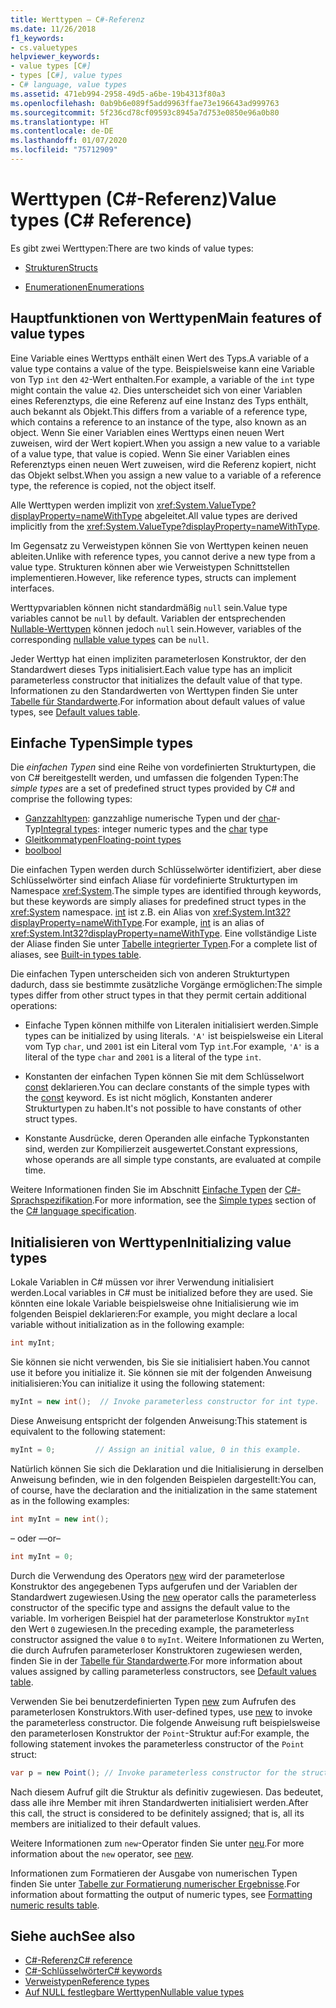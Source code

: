 ```yaml
---
title: Werttypen – C#-Referenz
ms.date: 11/26/2018
f1_keywords:
- cs.valuetypes
helpviewer_keywords:
- value types [C#]
- types [C#], value types
- C# language, value types
ms.assetid: 471eb994-2958-49d5-a6be-19b4313f80a3
ms.openlocfilehash: 0ab9b6e089f5add9963ffae73e196643ad999763
ms.sourcegitcommit: 5f236cd78cf09593c8945a7d753e0850e96a0b80
ms.translationtype: HT
ms.contentlocale: de-DE
ms.lasthandoff: 01/07/2020
ms.locfileid: "75712909"
---
```

# <a name="value-types-c-reference"></a><span data-ttu-id="88aaf-102">Werttypen (C#-Referenz)</span><span class="sxs-lookup"><span data-stu-id="88aaf-102">Value types (C# Reference)</span></span>

<span data-ttu-id="88aaf-103">Es gibt zwei Werttypen:</span><span class="sxs-lookup"><span data-stu-id="88aaf-103">There are two kinds of value types:</span></span>

- [<span data-ttu-id="88aaf-104">Strukturen</span><span class="sxs-lookup"><span data-stu-id="88aaf-104">Structs</span></span>](struct.md)

- [<span data-ttu-id="88aaf-105">Enumerationen</span><span class="sxs-lookup"><span data-stu-id="88aaf-105">Enumerations</span></span>](../builtin-types/enum.md)

## <a name="main-features-of-value-types"></a><span data-ttu-id="88aaf-106">Hauptfunktionen von Werttypen</span><span class="sxs-lookup"><span data-stu-id="88aaf-106">Main features of value types</span></span>

<span data-ttu-id="88aaf-107">Eine Variable eines Werttyps enthält einen Wert des Typs.</span><span class="sxs-lookup"><span data-stu-id="88aaf-107">A variable of a value type contains a value of the type.</span></span> <span data-ttu-id="88aaf-108">Beispielsweise kann eine Variable von Typ `int` den `42`-Wert enthalten.</span><span class="sxs-lookup"><span data-stu-id="88aaf-108">For example, a variable of the `int` type might contain the value `42`.</span></span> <span data-ttu-id="88aaf-109">Dies unterscheidet sich von einer Variablen eines Referenztyps, die eine Referenz auf eine Instanz des Typs enthält, auch bekannt als Objekt.</span><span class="sxs-lookup"><span data-stu-id="88aaf-109">This differs from a variable of a reference type, which contains a reference to an instance of the type, also known as an object.</span></span> <span data-ttu-id="88aaf-110">Wenn Sie einer Variablen eines Werttyps einen neuen Wert zuweisen, wird der Wert kopiert.</span><span class="sxs-lookup"><span data-stu-id="88aaf-110">When you assign a new value to a variable of a value type, that value is copied.</span></span> <span data-ttu-id="88aaf-111">Wenn Sie einer Variablen eines Referenztyps einen neuen Wert zuweisen, wird die Referenz kopiert, nicht das Objekt selbst.</span><span class="sxs-lookup"><span data-stu-id="88aaf-111">When you assign a new value to a variable of a reference type, the reference is copied, not the object itself.</span></span>

<span data-ttu-id="88aaf-112">Alle Werttypen werden implizit von <xref:System.ValueType?displayProperty=nameWithType> abgeleitet.</span><span class="sxs-lookup"><span data-stu-id="88aaf-112">All value types are derived implicitly from the <xref:System.ValueType?displayProperty=nameWithType>.</span></span>

<span data-ttu-id="88aaf-113">Im Gegensatz zu Verweistypen können Sie von Werttypen keinen neuen ableiten.</span><span class="sxs-lookup"><span data-stu-id="88aaf-113">Unlike with reference types, you cannot derive a new type from a value type.</span></span> <span data-ttu-id="88aaf-114">Strukturen können aber wie Verweistypen Schnittstellen implementieren.</span><span class="sxs-lookup"><span data-stu-id="88aaf-114">However, like reference types, structs can implement interfaces.</span></span>

<span data-ttu-id="88aaf-115">Werttypvariablen können nicht standardmäßig `null` sein.</span><span class="sxs-lookup"><span data-stu-id="88aaf-115">Value type variables cannot be `null` by default.</span></span> <span data-ttu-id="88aaf-116">Variablen der entsprechenden [Nullable-Werttypen](../builtin-types/nullable-value-types.md) können jedoch `null` sein.</span><span class="sxs-lookup"><span data-stu-id="88aaf-116">However, variables of the corresponding [nullable value types](../builtin-types/nullable-value-types.md) can be `null`.</span></span>

<span data-ttu-id="88aaf-117">Jeder Werttyp hat einen impliziten parameterlosen Konstruktor, der den Standardwert dieses Typs initialisiert.</span><span class="sxs-lookup"><span data-stu-id="88aaf-117">Each value type has an implicit parameterless constructor that initializes the default value of that type.</span></span> <span data-ttu-id="88aaf-118">Informationen zu den Standardwerten von Werttypen finden Sie unter [Tabelle für Standardwerte](default-values-table.md).</span><span class="sxs-lookup"><span data-stu-id="88aaf-118">For information about default values of value types, see [Default values table](default-values-table.md).</span></span>

## <a name="simple-types"></a><span data-ttu-id="88aaf-119">Einfache Typen</span><span class="sxs-lookup"><span data-stu-id="88aaf-119">Simple types</span></span>

<span data-ttu-id="88aaf-120">Die *einfachen Typen* sind eine Reihe von vordefinierten Strukturtypen, die von C# bereitgestellt werden, und umfassen die folgenden Typen:</span><span class="sxs-lookup"><span data-stu-id="88aaf-120">The *simple types* are a set of predefined struct types provided by C# and comprise the following types:</span></span>

- <span data-ttu-id="88aaf-121">[Ganzzahltypen](../builtin-types/integral-numeric-types.md): ganzzahlige numerische Typen und der [char](../builtin-types/char.md)-Typ</span><span class="sxs-lookup"><span data-stu-id="88aaf-121">[Integral types](../builtin-types/integral-numeric-types.md): integer numeric types and the [char](../builtin-types/char.md) type</span></span>
- [<span data-ttu-id="88aaf-122">Gleitkommatypen</span><span class="sxs-lookup"><span data-stu-id="88aaf-122">Floating-point types</span></span>](../builtin-types/floating-point-numeric-types.md)
- [<span data-ttu-id="88aaf-123">bool</span><span class="sxs-lookup"><span data-stu-id="88aaf-123">bool</span></span>](../builtin-types/bool.md)

<span data-ttu-id="88aaf-124">Die einfachen Typen werden durch Schlüsselwörter identifiziert, aber diese Schlüsselwörter sind einfach Aliase für vordefinierte Strukturtypen im Namespace <xref:System>.</span><span class="sxs-lookup"><span data-stu-id="88aaf-124">The simple types are identified through keywords, but these keywords are simply aliases for predefined struct types in the <xref:System> namespace.</span></span> <span data-ttu-id="88aaf-125">[int](../builtin-types/integral-numeric-types.md) ist z.B. ein Alias von <xref:System.Int32?displayProperty=nameWithType>.</span><span class="sxs-lookup"><span data-stu-id="88aaf-125">For example, [int](../builtin-types/integral-numeric-types.md) is an alias of <xref:System.Int32?displayProperty=nameWithType>.</span></span> <span data-ttu-id="88aaf-126">Eine vollständige Liste der Aliase finden Sie unter [Tabelle integrierter Typen](built-in-types-table.md).</span><span class="sxs-lookup"><span data-stu-id="88aaf-126">For a complete list of aliases, see [Built-in types table](built-in-types-table.md).</span></span>

<span data-ttu-id="88aaf-127">Die einfachen Typen unterscheiden sich von anderen Strukturtypen dadurch, dass sie bestimmte zusätzliche Vorgänge ermöglichen:</span><span class="sxs-lookup"><span data-stu-id="88aaf-127">The simple types differ from other struct types in that they permit certain additional operations:</span></span>

- <span data-ttu-id="88aaf-128">Einfache Typen können mithilfe von Literalen initialisiert werden.</span><span class="sxs-lookup"><span data-stu-id="88aaf-128">Simple types can be initialized by using literals.</span></span> <span data-ttu-id="88aaf-129">`'A'` ist beispielsweise ein Literal vom Typ `char`, und `2001` ist ein Literal vom Typ `int`.</span><span class="sxs-lookup"><span data-stu-id="88aaf-129">For example, `'A'` is a literal of the type `char` and `2001` is a literal of the type `int`.</span></span>

- <span data-ttu-id="88aaf-130">Konstanten der einfachen Typen können Sie mit dem Schlüsselwort [const](const.md) deklarieren.</span><span class="sxs-lookup"><span data-stu-id="88aaf-130">You can declare constants of the simple types with the [const](const.md) keyword.</span></span> <span data-ttu-id="88aaf-131">Es ist nicht möglich, Konstanten anderer Strukturtypen zu haben.</span><span class="sxs-lookup"><span data-stu-id="88aaf-131">It's not possible to have constants of other struct types.</span></span>

- <span data-ttu-id="88aaf-132">Konstante Ausdrücke, deren Operanden alle einfache Typkonstanten sind, werden zur Kompilierzeit ausgewertet.</span><span class="sxs-lookup"><span data-stu-id="88aaf-132">Constant expressions, whose operands are all simple type constants, are evaluated at compile time.</span></span>

<span data-ttu-id="88aaf-133">Weitere Informationen finden Sie im Abschnitt [Einfache Typen](~/_csharplang/spec/types.md#simple-types) der [C#-Sprachspezifikation](/dotnet/csharp/language-reference/language-specification/introduction).</span><span class="sxs-lookup"><span data-stu-id="88aaf-133">For more information, see the [Simple types](~/_csharplang/spec/types.md#simple-types) section of the [C# language specification](/dotnet/csharp/language-reference/language-specification/introduction).</span></span>

## <a name="initializing-value-types"></a><span data-ttu-id="88aaf-134">Initialisieren von Werttypen</span><span class="sxs-lookup"><span data-stu-id="88aaf-134">Initializing value types</span></span>

<span data-ttu-id="88aaf-135">Lokale Variablen in C# müssen vor ihrer Verwendung initialisiert werden.</span><span class="sxs-lookup"><span data-stu-id="88aaf-135">Local variables in C# must be initialized before they are used.</span></span> <span data-ttu-id="88aaf-136">Sie könnten eine lokale Variable beispielsweise ohne Initialisierung wie im folgenden Beispiel deklarieren:</span><span class="sxs-lookup"><span data-stu-id="88aaf-136">For example, you might declare a local variable without initialization as in the following example:</span></span>

```csharp
int myInt;
```

<span data-ttu-id="88aaf-137">Sie können sie nicht verwenden, bis Sie sie initialisiert haben.</span><span class="sxs-lookup"><span data-stu-id="88aaf-137">You cannot use it before you initialize it.</span></span> <span data-ttu-id="88aaf-138">Sie können sie mit der folgenden Anweisung initialisieren:</span><span class="sxs-lookup"><span data-stu-id="88aaf-138">You can initialize it using the following statement:</span></span>

```csharp
myInt = new int();  // Invoke parameterless constructor for int type.
```

<span data-ttu-id="88aaf-139">Diese Anweisung entspricht der folgenden Anweisung:</span><span class="sxs-lookup"><span data-stu-id="88aaf-139">This statement is equivalent to the following statement:</span></span>

```csharp
myInt = 0;         // Assign an initial value, 0 in this example.
```

<span data-ttu-id="88aaf-140">Natürlich können Sie sich die Deklaration und die Initialisierung in derselben Anweisung befinden, wie in den folgenden Beispielen dargestellt:</span><span class="sxs-lookup"><span data-stu-id="88aaf-140">You can, of course, have the declaration and the initialization in the same statement as in the following examples:</span></span>

```csharp
int myInt = new int();
```

<span data-ttu-id="88aaf-141">– oder –</span><span class="sxs-lookup"><span data-stu-id="88aaf-141">–or–</span></span>

```csharp
int myInt = 0;
```

<span data-ttu-id="88aaf-142">Durch die Verwendung des Operators [new](../operators/new-operator.md) wird der parameterlose Konstruktor des angegebenen Typs aufgerufen und der Variablen der Standardwert zugewiesen.</span><span class="sxs-lookup"><span data-stu-id="88aaf-142">Using the [new](../operators/new-operator.md) operator calls the parameterless constructor of the specific type and assigns the default value to the variable.</span></span> <span data-ttu-id="88aaf-143">Im vorherigen Beispiel hat der parameterlose Konstruktor `myInt` den Wert `0` zugewiesen.</span><span class="sxs-lookup"><span data-stu-id="88aaf-143">In the preceding example, the parameterless constructor assigned the value `0` to `myInt`.</span></span> <span data-ttu-id="88aaf-144">Weitere Informationen zu Werten, die durch Aufrufen parameterloser Konstruktoren zugewiesen werden, finden Sie in der [Tabelle für Standardwerte](default-values-table.md).</span><span class="sxs-lookup"><span data-stu-id="88aaf-144">For more information about values assigned by calling parameterless constructors, see [Default values table](default-values-table.md).</span></span>

<span data-ttu-id="88aaf-145">Verwenden Sie bei benutzerdefinierten Typen [new](../operators/new-operator.md) zum Aufrufen des parameterlosen Konstruktors.</span><span class="sxs-lookup"><span data-stu-id="88aaf-145">With user-defined types, use [new](../operators/new-operator.md) to invoke the parameterless constructor.</span></span> <span data-ttu-id="88aaf-146">Die folgende Anweisung ruft beispielsweise den parameterlosen Konstruktor der `Point`-Struktur auf:</span><span class="sxs-lookup"><span data-stu-id="88aaf-146">For example, the following statement invokes the parameterless constructor of the `Point` struct:</span></span>

```csharp
var p = new Point(); // Invoke parameterless constructor for the struct.
```

<span data-ttu-id="88aaf-147">Nach diesem Aufruf gilt die Struktur als definitiv zugewiesen. Das bedeutet, dass alle ihre Member mit ihren Standardwerten initialisiert werden.</span><span class="sxs-lookup"><span data-stu-id="88aaf-147">After this call, the struct is considered to be definitely assigned; that is, all its members are initialized to their default values.</span></span>

<span data-ttu-id="88aaf-148">Weitere Informationen zum `new`-Operator finden Sie unter [neu](../operators/new-operator.md).</span><span class="sxs-lookup"><span data-stu-id="88aaf-148">For more information about the `new` operator, see [new](../operators/new-operator.md).</span></span>

<span data-ttu-id="88aaf-149">Informationen zum Formatieren der Ausgabe von numerischen Typen finden Sie unter [Tabelle zur Formatierung numerischer Ergebnisse](formatting-numeric-results-table.md).</span><span class="sxs-lookup"><span data-stu-id="88aaf-149">For information about formatting the output of numeric types, see [Formatting numeric results table](formatting-numeric-results-table.md).</span></span>

## <a name="see-also"></a><span data-ttu-id="88aaf-150">Siehe auch</span><span class="sxs-lookup"><span data-stu-id="88aaf-150">See also</span></span>

- [<span data-ttu-id="88aaf-151">C#-Referenz</span><span class="sxs-lookup"><span data-stu-id="88aaf-151">C# reference</span></span>](../index.md)
- [<span data-ttu-id="88aaf-152">C#-Schlüsselwörter</span><span class="sxs-lookup"><span data-stu-id="88aaf-152">C# keywords</span></span>](index.md)
- [<span data-ttu-id="88aaf-153">Verweistypen</span><span class="sxs-lookup"><span data-stu-id="88aaf-153">Reference types</span></span>](reference-types.md)
- [<span data-ttu-id="88aaf-154">Auf NULL festlegbare Werttypen</span><span class="sxs-lookup"><span data-stu-id="88aaf-154">Nullable value types</span></span>](../builtin-types/nullable-value-types.md)
